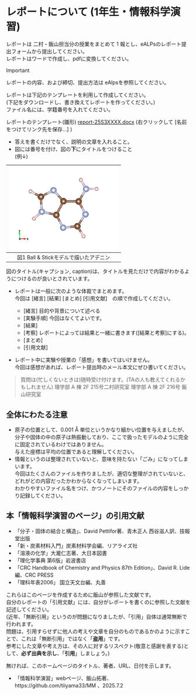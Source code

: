 # レポートについて (1年生・情報科学演習)

レポートは 二村・飯山担当分の授業をまとめて 1 報とし、eALPsのレポート提出フォームから提出してください。  
レポートはワードで作成し、pdfに変換してください。

>[!important]
>レポートの内容、および締切、提出方法は eAlpsを参照してください。

レポートは下記のテンプレートを利用して作成してください。  
(下記をダウンロードし、書き換えてレポートを作ってください。)  
ファイル名には、学籍番号を入れてください。  

レポートのテンプレート(雛形) <a href="/files/report-25S3XXXX.docx">report-25S3XXXX.docx</a> (右クリックして [名前をつけてリンク先を保存...] )

  
- 答えを書くだけでなく、説明の文章を入れること。
- 図には番号を付け、図の**下**にタイトルをつけること  
(例↓)

|<img class="wp-image-8136 size-medium" src="/img/Adenine-bs2.png" alt="" width="300" height="228" />|
|:---:|
|図1 Ball & Stickモデルで描いたアデニン|

図のタイトル(キャプション, caption)は、タイトルを見ただけで内容がわかるようにつけるのが良いとされています。
- レポートは一般に次のような体裁でまとめます。  
今回は [緒言] [結果] [まとめ] [引用文献]　の順で作成してください。  
  + [緒言] 目的や背景について述べる
  + [実験手順] 今回はなくてよいです。
  + [結果]
  + [考察] レポートによっては結果と一緒に書きます([結果と考察]にする)。
  + [まとめ]
  + [引用文献]  

- レポート中に実験や授業の「感想」を書いてはいけません。  
今回は感想があれば、レポート提出時のメール本文にぜひ書いてください。

> 質問は(忙しくないときは)随時受け付けます。(TAの人も教えてくれるかもしれません)
> 理学部 A 棟 2F 215号二村研究室
> 理学部 A 棟 2F 216号 飯山研究室

## 全体にわたる注意

- 原子の位置として、0.001 Å 単位というかなり細かい位置を与えましたが、分子や固体の中の原子は熱振動しており、ここで扱ったモデルのように完全に固定されているわけではありません。  
与えた座標は平均の位置であると理解してください。
- 情報というのは整理されていないと、意味を持たない「ごみ」になってしまいます。  
今回はたくさんのファイルを作りましたが、適切な整理がされていないと、どれがどの内容だったかわからなくなってしまいます。  
わかりやすいファイル名をつけ、かつノートにそのファイルの内容をしっかり記録してください。

## 本「情報科学演習のページ」の引用文献

- 「分子・固体の結合と構造」、David Pettifor著、青木正人 西谷滋人訳、技報堂出版
- 「新・炭素材料入門」炭素材料学会編、リアライズ社
- 「溶液の化学」大瀧仁志著、大日本図書
- 「理化学事典 第6版」岩波書店
- 「CRC Handbook of Chemistry and Physics 87th Edition」、David R. Lide 編、CRC PRESS
- 「理科年表2006」 国立天文台編、丸善

これらはこのページを作成するために飯山が参照した文献です。  
自分のレポートの「引用文献」には、自分がレポートを書くのに参照した文献を記述してください。  
(近年、「無断引用」というのが問題になりましたが、「引用」自体は通常無断で行われます。  
問題は、引用すらせずに他人の考えや文章を自分のものであるかのように示すことで、これは「無断引用」ではなく「**盗用**」です。  
参考にした文章や考え方は、その人に対するリスペクト(敬意と感謝を表する)として、**必ず出典を示し**、「**引用**」しましょう。)

無ければ、このホームページのタイトル、著者、URL、日付を示します。
<ul>
 	<li>「情報科学演習」webページ、飯山拓著、https://github.com/tiiyama33/MM 、2025.7.2</li>
</ul>

